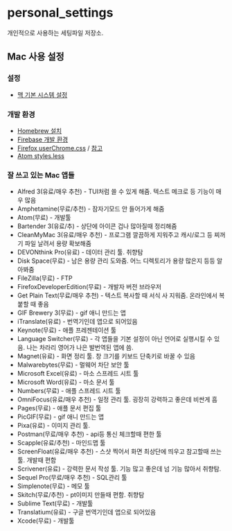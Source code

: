 # personal_settings

개인적으로 사용하는 세팅파일 저장소.

## Mac 사용 설정
### 설정
- [맥 기본 시스템 설정](./mac/system_settings.md)

### 개발 환경
- [Homebrew 설치](https://brew.sh/index_ko.html)
- [Firebase 개발 환경](./firebase/firebase.md)
- [Firefox userChrome.css](./firefox/userChrome.css) / [참고](https://centell.github.io/firefox/2017/11/17/firefox-chromecss.html)
- [Atom styles.less](./atom/styles.less)

### 잘 쓰고 있는 Mac 앱들

- Alfred 3(유료/매우 추천) - TUI처럼 쓸 수 있게 해줌. 텍스트 메크로 등 기능이 매우 많음
- Amphetamine(무료/추천) - 잠자기모드 안 들어가게 해줌
- Atom(무료) - 개발툴
- Bartender 3(유료/추) - 상단에 아이콘 겁나 많아질때 정리해줌
- CleanMyMac 3(유료/매우 추천) - 프로그램 깔끔하게 지워주고 캐시/로그 등 찌꺼기 파일 날려서 용량 확보해줌
- DEVONthink Pro(유료) - 데이터 관리 툴. 취향탐
- Disk Space(무료) - 남은 용량 관리 도와줌. 어느 디렉토리가 용량 많은지 등등 알아봐줌
- FileZilla(무료) - FTP
- FirefoxDeveloperEdition(무료) - 개발자 버전 브라우저
- Get Plain Text(무료/매우 추천) - 텍스트 복사할 때 서식 사 지워줌. 온라인에서 복붙할 때 좋음
- GIF Brewery 3(무료) - gif 애니 만드는 앱
- iTranslate(유료) - 번역기인데 앱으로 되어있음
- Keynote(무료) - 애플 프레젠테이션 툴
- Language Switcher(무료) - 각 앱들을 기본 설정이 아닌 언어로 실행시킬 수 있음. 나는 차라리 영어가 나은 발번역된 앱에 씀.
- Magnet(유료) - 화면 정리 툴. 창 크기를 키보드 단축키로 바꿀 수 있음
- Malwarebytes(무료) - 멀웨어 차단 보안 툴
- Microsoft Excel(유료) - 마소 스프레드 시트 툴
- Microsoft Word(유료) - 마소 문서 툴
- Numbers(무료) - 애플 스프레드 시트 툴
- OmniFocus(유료/매우 추천) - 일정 관리 툴. 굉장히 강력하고 좋은데 비싼게 흠
- Pages(무료) - 애플 문서 편집 툴
- PicGIF(무료) - gif 애니 만드는 앱
- Pixa(유료) - 이미지 관리 툴.
- Postman(무료/매우 추천) - api등 통신 체크할때 편한 툴
- Scapple(유료/추천) - 마인드맵 툴
- ScreenFloat(유료/매우 추천) - 스샷 찍어서 화면 최상단에 띄우고 참고할때 쓰는 툴. 개발때 편함
- Scrivener(유료) - 강력한 문서 작성 툴. 기능 많고 좋은데 넘 기능 많아서 취향탐.
- Sequel Pro(무료/매우 추천) - SQL관리 툴
- Simplenote(무료) - 메모 툴
- Skitch(무료/추천) - pt이미지 만들때 편함. 취향탐
- Sublime Text(무료) - 개발툴
- Translatium(유료) - 구글 번역기인데 앱으로 되어있음
- Xcode(무료) - 개발툴
